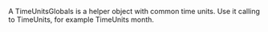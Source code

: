 A TimeUnitsGlobals is a helper object with common time units. Use it calling to TimeUnits, for example TimeUnits month.
